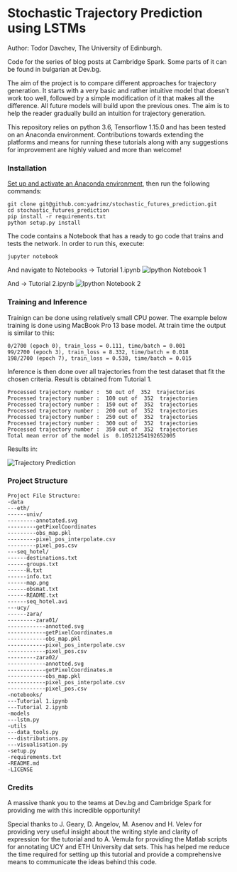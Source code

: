 # Stochastic Trajectory Prediction using LSTMs
Author: Todor Davchev, The University of Edinburgh.

Code for the series of blog posts at Cambridge Spark. Some parts of it can be found in bulgarian at Dev.bg.

The aim of the project is to compare different approaches for trajectory generation. It starts with a very basic and rather intuitive model that doesn't work too well, followed by a simple modification of it that makes all the difference. All future models will build upon the previous ones. The aim is to help the reader gradually build an intuition for trajectory generation.

This repository relies on python 3.6, Tensorflow 1.15.0 and has been tested on an Anaconda environment. Contributions towards extending the platforms and means for running these tutorials along with any suggestions for improvement are highly valued and more than welcome!

### Installation

[Set up and activate an Anaconda environment](https://github.com/CSTR-Edinburgh/mlpractical/blob/mlp2017-8/master/notes/environment-set-up.md), then run the following commands:
```
git clone git@github.com:yadrimz/stochastic_futures_prediction.git
cd stochastic_futures_prediction
pip install -r requirements.txt
python setup.py install
```

The code contains a Notebook that has a ready to go code that trains and tests the network. In order to run this, execute:

```
jupyter notebook
```

And navigate to Notebooks -> Tutorial 1.ipynb
![Ipython Notebook 1](https://drive.google.com/uc?export=view&id=1JmlL7a2IhwmHZ-LCRYJRDA6ksxeUi8Tn)

And -> Tutorial 2.ipynb
![Ipython Notebook 2](https://drive.google.com/uc?export=view&id=168tMhQOgaecxUeM7WT_0AXw_cmtANIp_ )


### Training and Inference
Trainign can be done using relatively small CPU power. The example below training is done using MacBook Pro 13 base model. At train time the output is similar to this:
```
0/2700 (epoch 0), train_loss = 0.111, time/batch = 0.001
99/2700 (epoch 3), train_loss = 8.332, time/batch = 0.018
198/2700 (epoch 7), train_loss = 0.538, time/batch = 0.015
```
Inference is then done over all trajectories from the test dataset that fit the chosen criteria. Result is obtained from Tutorial 1.
```
Processed trajectory number :  50 out of  352  trajectories
Processed trajectory number :  100 out of  352  trajectories
Processed trajectory number :  150 out of  352  trajectories
Processed trajectory number :  200 out of  352  trajectories
Processed trajectory number :  250 out of  352  trajectories
Processed trajectory number :  300 out of  352  trajectories
Processed trajectory number :  350 out of  352  trajectories
Total mean error of the model is  0.10521254192652005
```

Results in:

![Trajectory Prediction](https://dev.bg/wp-content/uploads/2018/11/inference.gif)

### Project Structure

```
Project File Structure:
-data
---eth/
------univ/
---------annotated.svg
---------getPixelCoordinates
---------obs_map.pkl
---------pixel_pos_interpolate.csv
---------pixel_pos.csv
---seq_hotel/
------destinations.txt
------groups.txt
------H.txt
------info.txt
------map.png
------obsmat.txt
------README.txt
------seq_hotel.avi
---ucy/
------zara/
---------zara01/
------------annotted.svg
------------getPixelCoordinates.m
------------obs_map.pkl
------------pixel_pos_interpolate.csv
------------pixel_pos.csv
---------zara02/
------------annotted.svg
------------getPixelCoordinates.m
------------obs_map.pkl
------------pixel_pos_interpolate.csv
------------pixel_pos.csv
-notebooks/
---Tutorial 1.ipynb
---Tutorial 2.ipynb
-models
---lstm.py
-utils
---data_tools.py
---distributions.py
---visualisation.py
-setup.py
-requirements.txt
-README.md
-LICENSE
```
### Credits
A massive thank you to the teams at Dev.bg and Cambridge Spark for providing me with this incredible opportunity! 

Special thanks to J. Geary, D. Angelov, M. Asenov and H. Velev for providing very useful insight about the writing style and clarity of expression for the tutorial and to A. Vemula for providing the Matlab scripts for annotating UCY and ETH University dat sets. This has helped me reduce the time required for setting up this tutorial and provide a comprehensive means to communicate the ideas behind this code.
